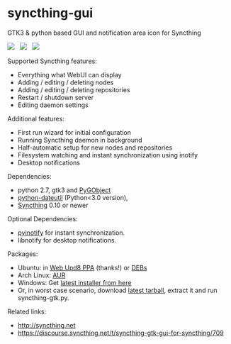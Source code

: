 syncthing-gui
=============

GTK3 &amp; python based GUI and notification area icon for Syncthing

<a href="http://i.imgur.com/eX250tQ.png"><img src="http://i.imgur.com/N36wmBM.png"></a> &nbsp; <a href="http://i.imgur.com/RTRgRdC.png"><img src="http://i.imgur.com/43mmnC7.png"></a> &nbsp; <a href="http://i.imgur.com/OZ4xEeH.jpg"><img src="http://i.imgur.com/KDBYekd.png"></a>

Supported Syncthing features:
- Everything what WebUI can display
- Adding / editing / deleting nodes
- Adding / editing / deleting repositories
- Restart / shutdown server
- Editing daemon settings

Additional features:
- First run wizard for initial configuration
- Running Syncthing daemon in background
- Half-automatic setup for new nodes and repositories
- Filesystem watching and instant synchronization using inotify
- Desktop notifications

Dependencies:  
- python 2.7, gtk3 and <a href=https://live.gnome.org/PyGObject>PyGObject</a>
- <a href="http://labix.org/python-dateutil">python-dateutil</a> (Python&lt;3.0 version),
- <a href="http://syncthing.net">Syncthing</a> 0.10 or newer

Optional Dependencies:  
- <a href="https://github.com/seb-m/pyinotify/wiki">pyinotify</a> for instant synchronization.
- libnotify for desktop notifications.

Packages:
- Ubuntu: in <a href="https://launchpad.net/~nilarimogard/+archive/ubuntu/webupd8/">Web Upd8 PPA</a> (thanks!) or <a href="http://ppa.launchpad.net/nilarimogard/webupd8/ubuntu/pool/main/s/syncthing-gtk/">DEBs</a>
- Arch Linux: <a href="https://aur.archlinux.org/packages/syncthing-gtk/">AUR</a>
- Windows: Get <a href="https://github.com/kozec/syncthing-gui/releases/latest">latest installer from here</a>
- Or, in worst case scenario, download <a href="https://github.com/kozec/syncthing-gui/releases/latest">latest tarball</a>, extract it and run syncthing-gtk.py.

Related links:
- http://syncthing.net
- https://discourse.syncthing.net/t/syncthing-gtk-gui-for-syncthing/709
